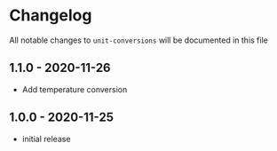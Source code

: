 # Changelog

All notable changes to `unit-conversions` will be documented in this file

## 1.1.0 - 2020-11-26

- Add temperature conversion

## 1.0.0 - 2020-11-25

- initial release
